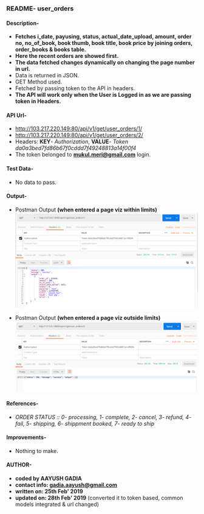 ### README- user_orders


#### Description-
- **Fetches i_date, payusing, status, actual_date_upload, amount, order no, no_of_book, book thumb, book title,
book price by joining orders, order_books & books table.**
- **Here the recent orders are showed first.**
- **The data fetched changes dynamically on changing the page number in url.**
- Data is returned in JSON.
- GET Method used.
- Fetched by passing token to the API in headers.
- **The API will work only when the User is Logged in as we are passing token in Headers.**


#### API Url-
- http://103.217.220.149:80/api/v1/get/user_orders/1/
- http://103.217.220.149:80/api/v1/get/user_orders/2/
- Headers: **KEY**- *Authorization*, **VALUE**- *Token da0a3bed7fd86b67f0cddd7f49248813a14f00f4*
- The token belonged to **mukul.meri@gmail.com** login.


#### Test Data-
- No data to pass.


#### Output-
- Postman Output **(when entered a page viz within limits)**
![Postman Output](output_postman_user_orders_1.png)

- Postman Output **(when entered a page viz outside limits)**
![Postman Output](output_postman_user_orders_2.png)


#### References-
- *ORDER STATUS :: 
   0- processing, 1- complete, 2- cancel, 3- refund, 4- fail, 5- shipping, 6- shippment booked, 7- ready to ship*


#### Improvements-
- Nothing to make.


#### AUTHOR-
- **coded by AAYUSH GADIA** 
- **contact info: gadia.aayush@gmail.com**
- **written on: 25th Feb' 2019**
- **updated on: 28th Feb' 2019** (converted it to token based, common models integrated & url changed)
